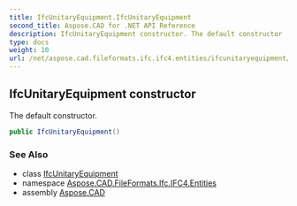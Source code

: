 ```yaml
---
title: IfcUnitaryEquipment.IfcUnitaryEquipment
second_title: Aspose.CAD for .NET API Reference
description: IfcUnitaryEquipment constructor. The default constructor
type: docs
weight: 10
url: /net/aspose.cad.fileformats.ifc.ifc4.entities/ifcunitaryequipment/ifcunitaryequipment/
---
```

## IfcUnitaryEquipment constructor

The default constructor.

```csharp
public IfcUnitaryEquipment()
```

### See Also

* class [IfcUnitaryEquipment](../)
* namespace [Aspose.CAD.FileFormats.Ifc.IFC4.Entities](../../ifcunitaryequipment/)
* assembly [Aspose.CAD](../../../)


